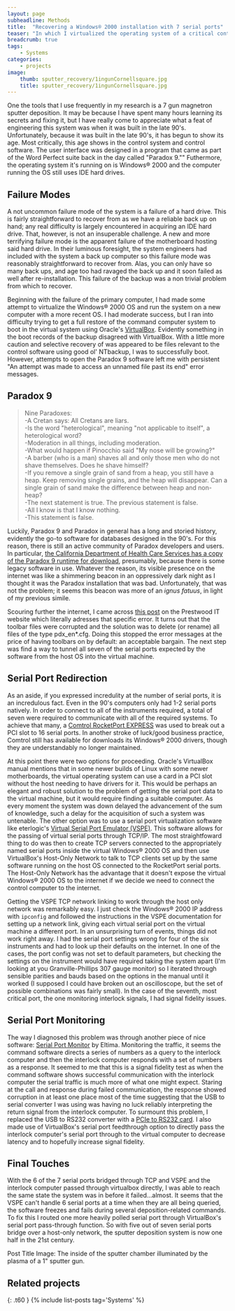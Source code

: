 ```yaml
---
layout: page
subheadline: Methods
title:  "Recovering a Windows® 2000 installation with 7 serial ports"
teaser: "In which I virtualized the operating system of a critical control computer for our sputter deposition system."
breadcrumb: true
tags:
    - Systems
categories:
    - projects
image:
    thumb: sputter_recovery/1ingunCornellsquare.jpg
    title: sputter_recovery/1ingunCornellsquare.jpg
---
```


One the tools that I use frequently in my research is a 7 gun magnetron sputter deposition. It may be because I have spent many hours learning its secrets and fixing it, but I have really come to appreciate what a feat of engineering this system was when it was built in the late 90's. Unfortunately, because it was built in the late 90's, it has begun to show its age. Most critically, this age shows in the control system and control software. The user interface was designed in a program that came as part of the Word Perfect suite back in the day called "Paradox 9."" Futhermore, the operating system it's running on is Windows® 2000 and the computer running the OS still uses IDE hard drives. 

## Failure Modes

A not uncommon failure mode of the system is a failure of a hard drive. This is fairly straightforward to recover from as we have a reliable back up on hand; any real difficulty is largely encountered in acquiring an IDE hard drive. That, however, is not an insuperable challenge. A new and more terrifying failure mode is the apparent failure of the motherboard hosting said hard drive. In their luminous foresight, the system engineers had included with the system a back up computer so this failure mode was reasonably straightforward to recover from. Alas, you can only have so many back ups, and age too had ravaged the back up and it soon failed as well after re-installation. This failure of the backup was a non trivial problem from which to recover. 

Beginning with the failure of the primary computer, I had made some attempt to virtualize the Windows® 2000 OS and run the system on a new computer with a more recent OS. I had moderate success, but I ran into difficulty trying to get a full restore of the command computer system to boot in the virtual system using Oracle's [VirtualBox][1]. Evidently something in the boot records of the backup disagreed with VirtualBox. With a little more caution and selective recovery of was appeared to be files relevant to the control software using good ol' NTbackup, I was to successfully boot. However, attempts to open the Paradox 9 software left me with persistent "An attempt was made to access an unnamed file past its end" error messages.

## Paradox 9

<blockquote>
Nine Paradoxes:<br />
-A Cretan says: All Cretans are liars.<br />
-Is the word "heterological", meaning "not applicable to itself", a heterological word?<br />
-Moderation in all things, including moderation.<br />
-What would happen if Pinocchio said "My nose will be growing?"<br />
-A barber (who is a man) shaves all and only those men who do not shave themselves. Does he shave himself?<br />
-If you remove a single grain of sand from a heap, you still have a heap. Keep removing single grains, and the heap will disappear. Can a single grain of sand make the difference between heap and non-heap?<br />
-The next statement is true. The previous statement is false.<br />
-All I know is that I know nothing.<br />
-This statement is false. 
</blockquote>



Luckily, Paradox 9 and Paradox in general has a long and storied history, evidently the go-to software for databases designed in the 90's. For this reason, there is still an active community of Paradox developers and users. In particular, [the California Department of Health Care Services has a copy of the Paradox 9 runtime for download][2], presumably, because there is some legacy software in use. Whatever the reason, its visible presence on the internet was like a shimmering beacon in an oppressively dark night as I thought it was the Paradox installation that was bad. Unfortunately, that was not the problem; it seems this beacon was more of an <em>ignus fatuus</em>, in light of my previous simile.

Scouring further the internet, I came across [this post][5] on the Prestwood IT website which literally adresses that specific error. It turns out that the toolbar files were corrupted and the solution was to delete (or rename) all files of the type pdx_en*.cfg. Doing this stopped the error messages at the price of having toolbars on by default: an acceptable bargain. The next step was find a way to tunnel all seven of the serial ports expected by the software from the host OS into the virtual machine.

## Serial Port Redirection

As an aside, if you expressed incredulity at the number of serial ports, it is an incredulous fact. Even in the 90's computers only had 1-2 serial ports natively. In order to connect to all of the instruments required, a total of seven were required to communicate with all of the required systems. To achieve that many, a [Comtrol RocketPort EXPRESS][3] was used to break out a PCI slot to 16 serial ports. In another stroke of luck/good business practice, Comtrol still has available for downloads its Windows® 2000 drivers, though they are understandably no longer maintained. 

At this point there were two options for proceeding. Oracle's VirtualBox manual mentions that in some newer builds of Linux with some newer motherboards, the virtual operating system can use a card in a PCI slot without the host needing to have drivers for it. This would be perhaps an elegant and robust solution to the problem of getting the serial port data to the virtual machine, but it would require finding a suitable computer. As every moment the system was down delayed the advancement of the sum of knowledge, such a delay for the acquisition of such a system was untenable. The other option was to use a serial port virtualization software like eterlogic's [Virtual Serial Port Emulator (VSPE)][4]. This software allows for the passing of virtual serial ports through TCP/IP. The most straightfoward thing to do was then to create TCP servers connected to the appropriately named serial ports inside the virtual Windows® 2000 OS and then use VirtualBox's Host-Only Network to talk to TCP clients set up by the same software running on the host OS connected to the RocketPort serial ports. The Host-Only Network has the advantage that it doesn't expose the virtual Windows® 2000 OS to the internet if we decide we need to connect the control computer to the internet.

Getting the VSPE TCP network linking to work through the host only network was remarkably easy. I just check the Windows® 2000 IP address with <code>ipconfig</code> and followed the instructions in the VSPE documentation for setting up a network link, giving each virtual serial port on the virtual machine a different port. In an unsurprising turn of events, things did not work right away. I had the serial port settings wrong for four of the six instruments and had to look up their defaults on the internet. In one of the cases, the port config was not set to default parameters, but checking the settings on the instrument would have required taking the system apart (I'm looking at you Granville-Phillips 307 gauge monitor) so I iterated through sensible parities and bauds based on the options in the manual until it worked (I supposed I could have broken out an oscilloscope, but the set of possible combinations was fairly small). In the case of the seventh, most critical port, the one monitoring interlock signals, I had signal fidelity issues. 

## Serial Port Monitoring

The way I diagnosed this problem was through another piece of nice software: [Serial Port Monitor][7] by Eltima. Monitoring the traffic, it seems the command software directs a series of numbers as a query to the interlock computer and then the interlock computer responds with a set of numbers as a response. It seemed to me that this is a signal fidelity test as when the command software shows successful communication with the interlock computer the serial traffic is much more of what one might expect. Staring at the call and response during failed communication, the response showed corruption in at least one place most of the time suggesting that the USB to serial converter I was using was having no luck reliably interpreting the return signal from the interlock computer. To surmount this problem, I replaced the USB to RS232 converter with a [PCIe to RS232 card][8]. I also made use of VirtualBox's serial port feedthrough option to directly pass the interlock computer's serial port through to the virtual computer to decrease latency and to hopefully increase signal fidelity.

## Final Touches

With the 6 of the 7 serial ports bridged through TCP and VSPE and the interlock computer passed through virtualbox directly, I was able to reach the same state the system was in before it failed...almost. It seems that the VSPE can't handle 6 serial ports at a time when they are all being queried, the software freezes and fails during several deposition-related commands. To fix this I routed one more heavily polled serial port through VirtualBox's serial port pass-through function. So with five out of seven serial ports bridge over a host-only network, the sputter deposition system is now one half in the 21st century.

Post Title Image: The inside of the sputter chamber illuminated by the plasma of a 1" sputter gun.



## Related projects
{: .t60 }
{% include list-posts tag='Systems' %}

[1]: https://www.virtualbox.org/wiki/VirtualBox
[2]: http://www.dhcs.ca.gov/provgovpart/Pages/Runtime_9.aspx
[3]: http://www.comtrol.com/rocketport-multi-port-serial-cards/rocketport-universal-pci/rocketport-universal-pci-16port
[4]: http://www.eterlogic.com/help/vspe/NetworkBridgePage.html
[5]: http://www.prestwoodboards.com/aspsuite/eboard/thread.asp?MBID=9067
[6]: {{site.url}}/wildcard
[7]: http://www.eltima.com/products/serial-port-monitor/
[8]: https://www.amazon.com/dp/B00006B8C0/ref=psdc_3015425011_t2_B001VSR9TK


